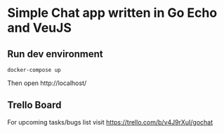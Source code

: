 # Simple Chat app written in Go Echo and VeuJS

## Run dev environment

`docker-compose up`

Then open http://localhost/

## Trello Board

For upcoming tasks/bugs list visit https://trello.com/b/v4J9rXuI/gochat